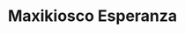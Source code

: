 ---
title: "Maxikiosco Esperanza"
url: /general-san-martin/maxikiosco-esperanza/
shop: comodidad
---